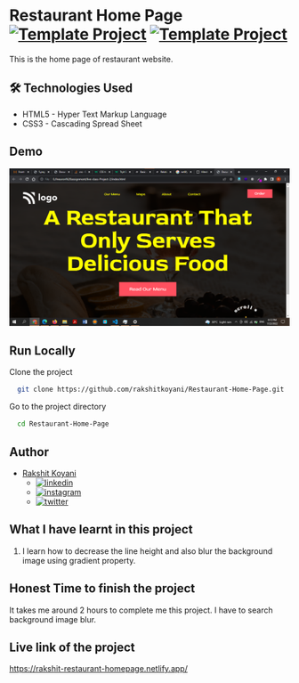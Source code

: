 # Restaurant Home Page [![Template Project](https://img.shields.io/badge/Template-Project-blue)](http://www.gnu.org/licenses/agpl-3.0) [![Template Project](https://img.shields.io/badge/Technologies%20-HTML%2FCSS-brightgreen)](http://www.gnu.org/licenses/agpl-3.0)

This is the home page of restaurant website.

## 🛠 Technologies Used

- HTML5 - Hyper Text Markup Language
- CSS3 - Cascading Spread Sheet

## Demo

![demo](https://raw.githubusercontent.com/rakshitkoyani/Restaurant-Home-Page/main/Project-2.png)

## Run Locally

Clone the project

```bash
  git clone https://github.com/rakshitkoyani/Restaurant-Home-Page.git
```

Go to the project directory

```bash
  cd Restaurant-Home-Page
```

## Author

- [Rakshit Koyani](https://www.github.com/rakshitkoyani)
  - [![linkedin](https://img.shields.io/badge/LinkedIn-0077B5?style=for-the-badge&logo=linkedin&logoColor=white)](https://www.linkedin.com/in/rakshit-koyani-507040132/)
  - [![instagram](https://img.shields.io/badge/Instagram-E4405F?style=for-the-badge&logo=instagram&logoColor=white)](https://www.instagram.com/rakshitkoyani/)
  - [![twitter](https://img.shields.io/badge/Twitter-1DA1F2?style=for-the-badge&logo=twitter&logoColor=white)](https://www.twitter.com/rakshit_koyani)

## What I have learnt in this project

1. I learn how to decrease the line height and also blur the background image using gradient property.

## Honest Time to finish the project

It takes me around 2 hours to complete me this project. I have to search background image blur.

## Live link of the project

https://rakshit-restaurant-homepage.netlify.app/
